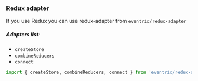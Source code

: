 ### Redux adapter

If you use Redux you can use redux-adapter from `eventrix/redux-adapter`

##### Adapters list:
- `createStore`
- `combineReducers`
- `connect`

```jsx harmony
import { createStore, combineReducers, connect } from 'eventrix/redux-adapter';
```

